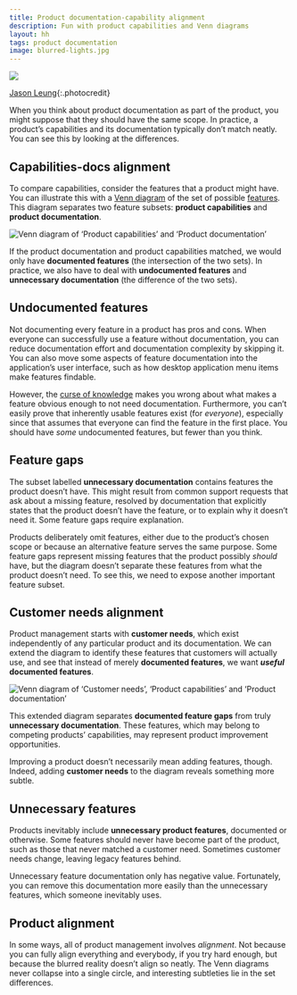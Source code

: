 ```yaml
---
title: Product documentation-capability alignment
description: Fun with product capabilities and Venn diagrams
layout: hh
tags: product documentation
image: blurred-lights.jpg
---
```


![](blurred-lights.jpg)

[Jason Leung](https://unsplash.com/photos/4yY3Zk-fljs){:.photocredit}

When you think about product documentation as part of the product,
you might suppose that they should have the same scope.
In practice, a product’s capabilities and its documentation typically don’t match neatly.
You can see this by looking at the differences.

## Capabilities-docs alignment

To compare capabilities, consider the features that a product might have.
You can illustrate this with a [Venn diagram](https://en.wikipedia.org/wiki/Venn_diagram)
of the set of possible [features](feature-construct).
This diagram separates two feature subsets: **product capabilities** and **product documentation**.

![Venn diagram of ‘Product capabilities’ and ‘Product documentation’](capabilities-docs.png)

If the product documentation and product capabilities matched,
we would only have **documented features** (the intersection of the two sets).
In practice, we also have to deal with **undocumented features** and **unnecessary documentation**
(the difference of the two sets).

## Undocumented features

Not documenting every feature in a product has pros and cons.
When everyone can successfully use a feature without documentation,
you can reduce documentation effort and documentation complexity by skipping it.
You can also move some aspects of feature documentation into the application’s user interface,
such as how desktop application menu items make features findable.

However, the [curse of knowledge](https://en.wikipedia.org/wiki/Curse_of_knowledge)
makes you wrong about what makes a feature obvious enough to not need documentation.
Furthermore, you can’t easily prove that inherently usable features exist (for _everyone_),
especially since that assumes that everyone can find the feature in the first place.
You should have _some_ undocumented features, but fewer than you think.

## Feature gaps

The subset labelled **unnecessary documentation** contains features the product doesn’t have.
This might result from common support requests that ask about a missing feature,
resolved by documentation that explicitly states that the product doesn’t have the feature,
or to explain why it doesn’t need it.
Some feature gaps require explanation.

Products deliberately omit features, 
either due to the product’s chosen scope or because an alternative feature serves the same purpose.
Some feature gaps represent missing features that the product possibly _should_ have,
but the diagram doesn’t separate these features from what the product doesn’t need.
To see this, we need to expose another important feature subset.

## Customer needs alignment

Product management starts with **customer needs**,
which exist independently of any particular product and its documentation.
We can extend the diagram to identify these features that customers will actually use,
and see that instead of merely **documented features**, we want **_useful_ documented features**.

![Venn diagram of ‘Customer needs’, ‘Product capabilities’ and ‘Product documentation’](capabilities-docs-needs.png)

This extended diagram separates **documented feature gaps** from truly **unnecessary documentation**.
These features, which may belong to competing products’ capabilities, may represent product improvement opportunities.

Improving a product doesn’t necessarily mean adding features, though.
Indeed, adding **customer needs** to the diagram reveals something more subtle.

## Unnecessary features

Products inevitably include **unnecessary product features**, documented or otherwise.
Some features should never have become part of the product,
such as those that never matched a customer need.
Sometimes customer needs change, leaving legacy features behind.

Unnecessary feature documentation only has negative value.
Fortunately, you can remove this documentation more easily than the unnecessary features,
which someone inevitably uses.

## Product alignment

In some ways, all of product management involves _alignment_.
Not because you can fully align everything and everybody, if you try hard enough,
but because the blurred reality doesn’t align so neatly.
The Venn diagrams never collapse into a single circle,
and interesting subtleties lie in the set differences.
